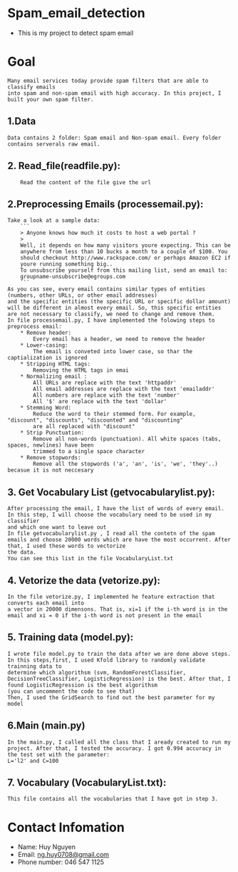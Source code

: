 # Spam_email_detection
 * This is my project to detect spam email
 
# Goal
	Many email services today provide spam filters that are able to classify emails
	into spam and non-spam email with high accuracy. In this project, I built your own spam filter.

	
## 1.Data
	Data contains 2 folder: Spam email and Non-spam email. Every folder contains serverals raw email.
 
 
## 2. Read_file(readfile.py):
		Read the content of the file give the url 

## 2.Preprocessing Emails (processemail.py):
	Take a look at a sample data:
		```
		> Anyone knows how much it costs to host a web portal ?
		>
		Well, it depends on how many visitors youre expecting. This can be
		anywhere from less than 10 bucks a month to a couple of $100. You
		should checkout http://www.rackspace.com/ or perhaps Amazon EC2 if
		youre running something big..
		To unsubscribe yourself from this mailing list, send an email to:
		groupname-unsubscribe@egroups.com
		```
	As you cas see, every email contains similar types of entities (numbers, other URLs, or other email addresses)
	and the specific entities (the specific URL or specific dollar amount) will be different in almost every email. So, this specific entities
	are not necessary to classify, we need to change and remove them.
	In file processemail.py, I have implemented the folowing steps to preprocess email:
		* Remove header:
			Every email has a header, we need to remove the header
		* Lower-casing:
			The email is conveted into lower case, so thar the captialization is ignored
		* Stripping HTML tags:
			Removing the HTML tags in emai
		* Normalizing email :
			All URLs are replace with the text 'httpaddr'
			All email addresses are replace with the text 'emailaddr'
			All numbers are replace with the text 'number'
			All '$' are replace with the text 'dollar'
		* Stemming Word:
			Reduce the word to their stemmed form. For example, "discount", "discounts", "discounted" and "discounting" 
			are all replaced with "discount"
		* Strip Punctuation:
			Remove all non-words (punctuation). All white spaces (tabs, spaces, newlines) have been 
			trimmed to a single space character
		* Remove stopwords: 
			Remove all the stopwords ('a', 'an', 'is', 'we', 'they'..) becasue it is not neccesary
## 3. Get Vocabulary List (getvocabularylist.py):
	After processing the email, I have the list of words of every email. In this step, I will choose the vocabulary need to be used in my classifier
	and which one want to leave out
	In file getvocabularylist.py , I read all the contetn of the spam emails and choose 20000 words which are have the most occurrent. After that, I used these words to vectorize
	the data. 
	You can see this list in the file VocabularyList.txt
## 4. Vetorize the data (vetorize.py):
	In the file vetorize.py, I implemented he feature extraction that converts each email into
	a vector in 20000 dimensons. That is, xi=1 if the i-th word is in the email and xi = 0 if the i-th word is not present in the email
## 5. Training data (model.py):
	I wrote file model.py to train the data after we are done above steps. In this steps,first, I used Kfold library to randomly validate trainning data to 
	determine which algorithsm (svm, RandomForestClassifier, DecisionTreeClassifier, LogisticRegression) is the best. After that, I found LogisticRegression is the best algorithsm
	(you can uncomment the code to see that)
	Then, I used the GridSearch to find out the best parameter for my model
## 6.Main (main.py)
	In the main.py, I called all the class that I aready created to run my project. After that, I tested the accuracy. I got 0.994 accuracy in the test set with the parameter:
	L='l2' and C=100
## 7. Vocabulary (VocabularyList.txt):
	This file contains all the vocabularies that I have got in step 3.
	
# Contact Infomation 
  * Name:  Huy Nguyen
  * Email: ng.huy0708@gmail.com
  * Phone number: 046 547 1125
